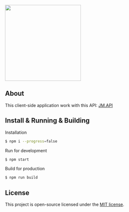 <p><img src="https://prom.jetmix.su/assets/i/logo_m.svg" width="250"></p>

## About
This client-side application work with this API: [JM.API](https://github.com/yarastqt/api)

## Install & Running & Building
Installation
```sh
$ npm i --progress=false
```
Run for development
```sh
$ npm start
```
Build for production
```sh
$ npm run build
```

## License
This project is open-source licensed under the [MIT license](http://opensource.org/licenses/MIT).
